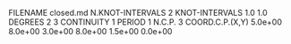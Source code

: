 FILENAME closed.md
N.KNOT-INTERVALS
2
KNOT-INTERVALS
1.0
1.0
DEGREES
2
3
CONTINUITY
1
PERIOD
1
N.C.P.
3
COORD.C.P.(X,Y)
 5.0e+00 8.0e+00
 3.0e+00 8.0e+00
 1.5e+00 0.0e+00
